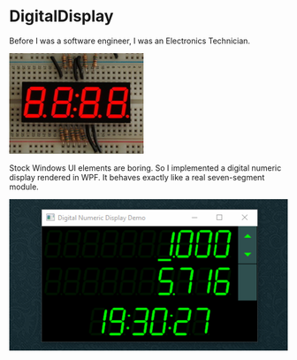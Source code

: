 # DigitalDisplay
Before I was a software engineer, I was an Electronics Technician.

![Image of real seven segment display](/docs/leds.jpg)

Stock Windows UI elements are boring. So I implemented a digital numeric display rendered in WPF. It behaves exactly like a real seven-segment module.

![Gif of action](/docs/display.gif)
